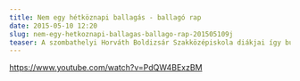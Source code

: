 ```yaml
---
title: Nem egy hétköznapi ballagás - ballagó rap
date: 2015-05-10 12:20
slug: nem-egy-hetkoznapi-ballagas-ballago-rap-201505109j
teaser: A szombathelyi Horváth Boldizsár Szakközépiskola diákjai így búcsúznak a középiskolai évektől.
---
```


https://www.youtube.com/watch?v=PdQW4BExzBM
